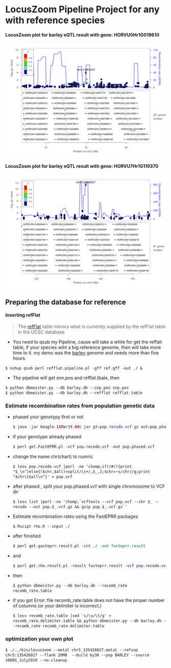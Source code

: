 # LocusZoom Pipeline Project for any  with reference species

#### LocusZoom plot for barley eQTL result with gene: HORVU0Hr1G019610 

![HORVU0Hr1G019610](Fig/chr2_6981819-22981819-1.png "HORVU0Hr1G019610")

#### LocusZoom plot for barley eQTL result with gene: HORVU7Hr1G119370

![HORVU7Hr1G119370](Fig/chr5_115426027-155426027-1.png "HORVU7Hr1G119370")

## Preparing the database for reference 

#### Inserting refFlat
> The [refFlat](https://genome-source.gi.ucsc.edu/gitlist/kent.git/raw/master/src/hg/lib/refFlat.as) table mirrors what is currently supplied by the refFlat table in the UCSC database. 
- You need to qsub my Pipeline, cause will take a while for get the reffalt table, if your species wiht a big reference genome, then will take more time to it. my demo was the [barley](ftp://ftp.ensemblgenomes.org/pub/plants/release-44/gff3/hordeum_vulgare) genome and needs more than five hours.
```linux
$ nohup qsub perl refflat.pipeline.pl -gff ref.gff -out ./ &
```
* The pipeline will get snn.pos and refflat.tbale, then
```linux
$ python dbmeister.py --db barley.db --snp_pos snp.pos
$ python dbmeister.py --db barley.db --refflat refflat.table
```
### Estimate recombination rates from population genetic data  
 
* phased your genotypy first or not 

    ```java
    $ java -jar beagle.11Mar19.69c.jar gt=pop.recode.vcf.gz out=pop.phased.vcf.gz
    ```
* if your genotype already phased 
    ```perl
    $ perl get.FastEPRR.pl -vcf pop.recode.vcf -out pop.phased.vcf 
    ```
* change the name chr(chart) to numric 
    ```linux
    $ less pop.recode.vcf |perl -ne 'chomp;if(/#/){print "$_\n"}else{($chr,$all)=split/\s+/,$_,2;$chr=~s/chr//g;print "$chr\t$all\n"}' > pop.vcf
    ```
* after phased , split your pop.phased.vcf with single chromosome to VCF dir
    ```linux
    $ less list |perl -ne 'chomp;`vcftools --vcf pop.vcf --chr $_ --recode --out pop.$_.vcf.gz && gzip pop.$_.vcf.gz`'
    ```
* Estimate recombination rates using the FastEPRR packages
    ```linux
    $ Rscipt rho.R --input ./
    ```
* after finished
    ```perl
    $ perl get.gasteprr.result.pl -int ./ -out fasteprr.result
    ```
* and
    ```perl
    $ perl get.rho.result.pl -result fasteprr.result -vcf pop.recode.vcf -out recomb_rate.table
    ```
* then
    ```linux
    $ python dbmeister.py --db barley.db --recomb_rate recomb_rate.table
    ```
- if you got Error: file recomb_rate.table does not have the proper number of columns (or your delimiter is incorrect.) 
    ```linux
    $ less recomb_rate.table |sed 's/\s/\t/g' > recomb_rate.delimiter.table && python dbmeister.py --db barley.db --recomb_rate recomb_rate.delimiter.table
    ```

### optimization your own plot 

```linux
$ ./../bin/locuszoom --metal chr5_135426027.metal --refsnp chr5:135426027 --flank 20MB  --build by38 --pop BARLEY --source 1000G_July2019 --no-cleanup
```

